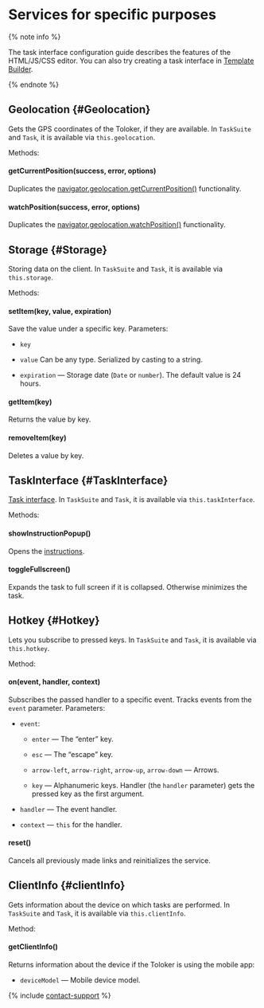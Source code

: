 # Services for specific purposes

{% note info %}

The task interface configuration guide describes the features of the HTML/JS/CSS editor. You can also try creating a task interface in [Template Builder](../../../template-builder/index.md).

{% endnote %}

## Geolocation {#Geolocation}

Gets the GPS coordinates of the Toloker, if they are available. In `TaskSuite` and `Task`, it is available via `this.geolocation`.

Methods:

#### getCurrentPosition(success, error, options)

Duplicates the [navigator.geolocation.getCurrentPosition()](https://developer.mozilla.org/en-US/docs/Web/API/Geolocation/getCurrentPosition) functionality.
#### watchPosition(success, error, options)

Duplicates the [navigator.geolocation.watchPosition()](https://developer.mozilla.org/en-US/docs/Web/API/Geolocation/watchPosition) functionality.

## Storage {#Storage}

Storing data on the client. In `TaskSuite` and `Task`, it is available via `this.storage`.

Methods:

#### setItem(key, value, expiration)

Save the value under a specific key. Parameters:

- `key`

- `value` Can be any type. Serialized by casting to a string.

- `expiration` — Storage date (`Date` or `number`). The default value is 24 hours.

#### getItem(key)

Returns the value by key.

#### removeItem(key)

Deletes a value by key.

## TaskInterface {#TaskInterface}

[Task interface](../../../glossary.md#task-interface). In `TaskSuite` and `Task`, it is available via `this.taskInterface`.

Methods:

#### showInstructionPopup()

Opens the [instructions](../instruction.md).

#### toggleFullscreen()

Expands the task to full screen if it is collapsed. Otherwise minimizes the task.

## Hotkey {#Hotkey}

Lets you subscribe to pressed keys. In `TaskSuite` and `Task`, it is available via `this.hotkey`.

Method:

#### on(event, handler, context)

Subscribes the passed handler to a specific event. Tracks events from the `event` parameter. Parameters:

- `event`:

    - `enter` — The “enter” key.

    - `esc` — The “escape” key.

    - `arrow-left`, `arrow-right`, `arrow-up`, `arrow-down` — Arrows.

    - `key` — Alphanumeric keys. Handler (the `handler` parameter) gets the pressed key as the first argument.

- `handler` — The event handler.

- `context` — `this` for the handler.

#### reset()

Cancels all previously made links and reinitializes the service.

## ClientInfo {#clientInfo}

Gets information about the device on which tasks are performed. In `TaskSuite` and `Task`, it is available via `this.clientInfo`.

Method:

#### getClientInfo()

Returns information about the device if the Toloker is using the mobile app:

- `deviceModel` — Mobile device model.

{% include [contact-support](../../_includes/contact-support.md) %}
